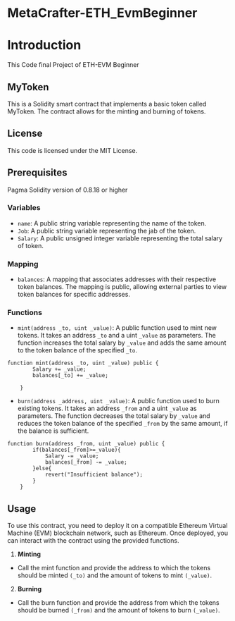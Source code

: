 # MetaCrafter-ETH_EvmBeginner

# Introduction
This Code final Project of ETH-EVM Beginner

## MyToken
This is a Solidity smart contract that implements a basic token called MyToken. The contract allows for the minting and burning of tokens.

## License
This code is licensed under the MIT License.

## Prerequisites
Pagma Solidity version of 0.8.18 or higher

### Variables

+ `name`: A public string variable representing the name of the token.
+ `Job`: A public string variable representing the jab of the token.
+ `Salary`: A public unsigned integer variable representing the total salary of token.

### Mapping

+ `balances`: A mapping that associates addresses with their respective token balances. The mapping is public, allowing external parties to view token balances for specific addresses.

### Functions

+ `mint(address _to, uint _value)`: A public function used to mint new tokens. It takes an address `_to` and a uint `_value` as parameters. The function increases the total salary by `_value` and adds the same amount to the token balance of the specified `_to`.
```solidity
function mint(address _to, uint _value) public {
        Salary += _value;
        balances[_to] += _value;
        
    }
```
+ `burn(address _address, uint _value)`: A public function used to burn existing tokens. It takes an address `_from` and a uint `_value` as parameters. The function decreases the total salary by `_value` and reduces the token balance of the specified `_from` by the same amount, if the balance is sufficient.
```solidity
function burn(address _from, uint _value) public {
        if(balances[_from]>=_value){
            Salary -= _value;
            balances[_from] -= _value;
        }else{
            revert("Insufficient balance");
        }
    }
```
## Usage
To use this contract, you need to deploy it on a compatible Ethereum Virtual Machine (EVM) blockchain network, such as Ethereum. Once deployed, you can interact with the contract using the provided functions.

1. **Minting**
  - Call the mint function and provide the address to which the tokens should be minted `(_to)` and the amount of tokens to mint `(_value)`.

2. **Burning**
  - Call the burn function and provide the address from which the tokens should be burned `(_from)` and the amount of tokens to burn `(_value)`.

